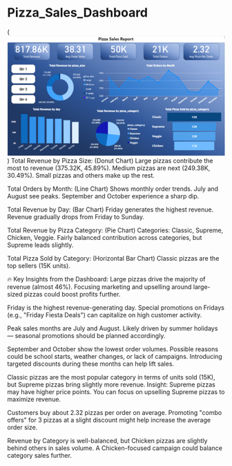 # Pizza_Sales_Dashboard
(![image alt](https://github.com/Vijay-Dhok/Pizza_Sales_Dashboard/blob/main/Screenshot%202025-04-28%20224424.png?raw=true))
Total Revenue by Pizza Size: (Donut Chart)
    Large pizzas contribute the most to revenue (375.32K, 45.89%).
    Medium pizzas are next (249.38K, 30.49%).
    Small pizzas and others make up the rest.

Total Orders by Month: (Line Chart)
    Shows monthly order trends.
    July and August see peaks.
    September and October experience a sharp dip.

Total Revenue by Day: (Bar Chart)
    Friday generates the highest revenue.
    Revenue gradually drops from Friday to Sunday.

Total Revenue by Pizza Category: (Pie Chart)
    Categories: Classic, Supreme, Chicken, Veggie.
    Fairly balanced contribution across categories, but Supreme leads slightly.

Total Pizza Sold by Category: (Horizontal Bar Chart)
  Classic pizzas are the top sellers (15K units).

🔥 Key Insights from the Dashboard:
      Large pizzas drive the majority of revenue (almost 46%). Focusing marketing and upselling around large-sized pizzas could boost profits further.

Friday is the highest revenue-generating day.
      Special promotions on Fridays (e.g., "Friday Fiesta Deals") can capitalize on high customer activity.

Peak sales months are July and August.
      Likely driven by summer holidays — seasonal promotions should be planned accordingly.

September and October show the lowest order volumes.
      Possible reasons could be school starts, weather changes, or lack of campaigns. Introducing targeted discounts during these months can help lift sales.

Classic pizzas are the most popular category in terms of units sold (15K), but Supreme pizzas bring slightly more revenue.
    Insight: Supreme pizzas may have higher price points. You can focus on upselling Supreme pizzas to maximize revenue.

Customers buy about 2.32 pizzas per order on average.
    Promoting "combo offers" for 3 pizzas at a slight discount might help increase the average order size.

Revenue by Category is well-balanced, but Chicken pizzas are slightly behind others in sales volume.
    A Chicken-focused campaign could balance category sales further.
